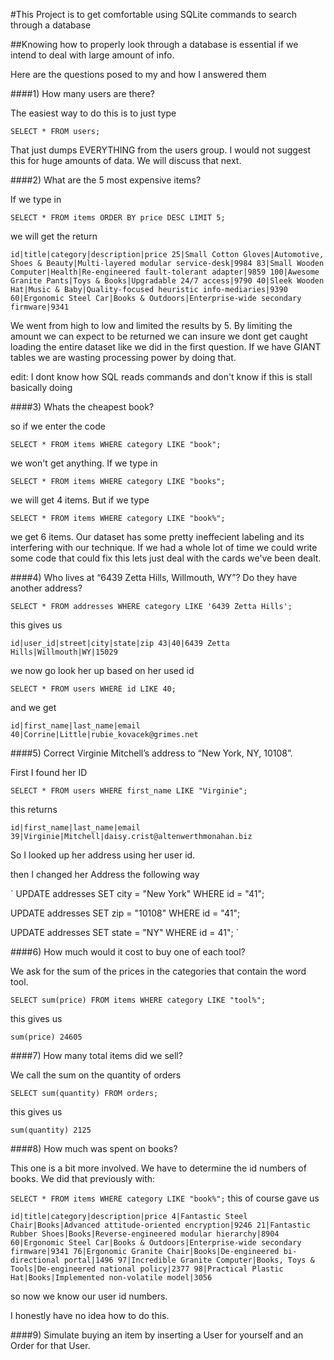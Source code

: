#This Project is to get comfortable using SQLite commands to search through a database

##Knowing how to properly look through a database is essential if we intend to deal with large amount of info.

Here are the questions posed to my and how I answered them

####1) How many users are there?

The easiest way to do this is to just type

`
SELECT * FROM users;
`

That just dumps EVERYTHING from the users group. I would not suggest this for huge amounts of data. We will discuss that next.

####2) What are the 5 most expensive items?

If we type in

`
SELECT * FROM items ORDER BY price DESC LIMIT 5;
`

we will get the return

`id|title|category|description|price
25|Small Cotton Gloves|Automotive, Shoes & Beauty|Multi-layered modular service-desk|9984
83|Small Wooden Computer|Health|Re-engineered fault-tolerant adapter|9859
100|Awesome Granite Pants|Toys & Books|Upgradable 24/7 access|9790
40|Sleek Wooden Hat|Music & Baby|Quality-focused heuristic info-mediaries|9390
60|Ergonomic Steel Car|Books & Outdoors|Enterprise-wide secondary firmware|9341`

We went from high to low and limited the results by 5. By limiting the amount we can expect to be returned we can insure we dont get caught loading the entire dataset like we did in the first question. If we have GIANT tables we are wasting processing power by doing that.

edit: I dont know how SQL reads commands and don't know if this is stall basically doing

####3) Whats the cheapest book?

so if we enter the code

`
SELECT * FROM items WHERE category LIKE "book";
`

we won't get anything. If we type in

`
SELECT * FROM items WHERE category LIKE "books";
`

we will get 4 items. But if we type

`
SELECT * FROM items WHERE category LIKE "book%";
`

we get 6 items. Our dataset has some pretty ineffecient labeling and its interfering with our technique. If we had a whole lot of time we could write some code that could fix this lets just deal with the cards we've been dealt.


####4) Who lives at “6439 Zetta Hills, Willmouth, WY”? Do they have another address?

`SELECT * FROM addresses WHERE category LIKE '6439 Zetta Hills';`

this gives us

`
id|user_id|street|city|state|zip
43|40|6439 Zetta Hills|Willmouth|WY|15029
`

we now go look her up based on her used id

`SELECT * FROM users WHERE id LIKE 40;`

and we get

`
id|first_name|last_name|email
40|Corrine|Little|rubie_kovacek@grimes.net
`

####5) Correct Virginie Mitchell’s address to “New York, NY, 10108”.

First I found her ID

`
SELECT * FROM users WHERE first_name LIKE "Virginie";
`

this returns

`
id|first_name|last_name|email
39|Virginie|Mitchell|daisy.crist@altenwerthmonahan.biz
`

So I looked up her address using her user id.



then I changed her Address the following way

`
UPDATE addresses SET city = "New York" WHERE id = "41";

UPDATE addresses SET zip = "10108" WHERE id = "41";

UPDATE addresses SET state = "NY" WHERE id = 41";
`


####6) How much would it cost to buy one of each tool?

We ask for the sum of the prices in the categories that contain the word tool.

`
SELECT sum(price) FROM items WHERE category LIKE "tool%";
`

this gives us

`
sum(price)
24605
`


####7) How many total items did we sell?

We call the sum on the quantity of orders

`
SELECT sum(quantity) FROM orders;
`

this gives us

`
sum(quantity)
2125
`


####8) How much was spent on books?

This one is a bit more involved. We have to determine the id numbers of books. We did that previously with:

`
SELECT * FROM items WHERE category LIKE "book%";
`
this of course gave us

`
id|title|category|description|price
4|Fantastic Steel Chair|Books|Advanced attitude-oriented encryption|9246
21|Fantastic Rubber Shoes|Books|Reverse-engineered modular hierarchy|8904
60|Ergonomic Steel Car|Books & Outdoors|Enterprise-wide secondary firmware|9341
76|Ergonomic Granite Chair|Books|De-engineered bi-directional portal|1496
97|Incredible Granite Computer|Books, Toys & Tools|De-engineered national policy|2377
98|Practical Plastic Hat|Books|Implemented non-volatile model|3056
`

so now we know our user id numbers.

I honestly have no idea how to do this.

####9) Simulate buying an item by inserting a User for yourself and an Order for that User.

